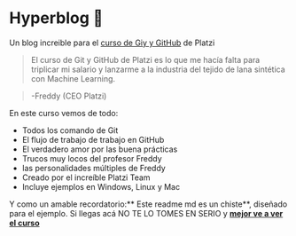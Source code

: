 # Hyperblog  💚
Un blog increible para el [curso de Giy y GitHub](https://platzi.com/cursos/git-github/ "curso de Giy y GitHub") de Platzi
> El curso de Git y GitHub de Platzi es lo que me hacía falta para triplicar mi salario y lanzarme a la industria del tejido de lana sintética con Machine Learning.

> -Freddy (CEO Platzi)

En este curso vemos de todo:
* Todos los comando de Git
* El flujo de trabajo de trabajo en GitHub
* El verdadero amor por las buena prácticas
* Trucos muy locos del profesor Freddy
* las personalidades múltiples de Freddy
* Creado por el increíble Platzi Team
* Incluye ejemplos en Windows, Linux y Mac

Y como un amable recordatorio:** Este readme md es un chiste**, diseñado para el ejemplo. Si llegas acá NO TE LO TOMES EN SERIO y **[mejor ve a ver el curso](https://platzi.com/cursos/git-github/ "mejor ve a ver el curso")**
